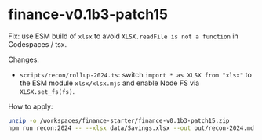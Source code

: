 # finance-v0.1b3-patch15

Fix: use ESM build of `xlsx` to avoid `XLSX.readFile is not a function` in Codespaces / tsx.

Changes:
- `scripts/recon/rollup-2024.ts`: switch `import * as XLSX from "xlsx"` to the ESM module `xlsx/xlsx.mjs` and enable Node FS via `XLSX.set_fs(fs)`.

How to apply:
```bash
unzip -o /workspaces/finance-starter/finance-v0.1b3-patch15.zip
npm run recon:2024 -- --xlsx data/Savings.xlsx --out out/recon-2024.md
```
